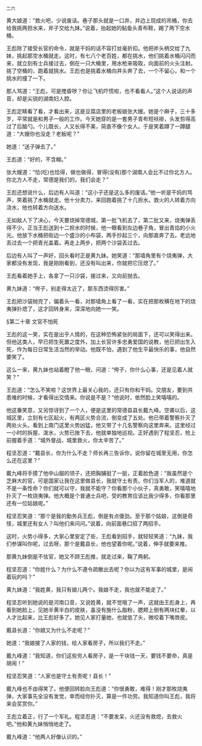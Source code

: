     二六 

   黄大娘道：“救火吧，少说废话。巷子那头就是一口井，井边上现成的吊桶，你去给我挑两担水来，斧子交给九妹。”说着，抬起她的鲇鱼头青布鞋，踢了两下空水桶。

   王彪除了接受长官的命令，就是干妈的话不容打丝毫折扣。他把斧头柄交给了九妹，挑起那空水桶就走。这时，有七八个老百姓，都在挑水，他们挑着水桶闪闪而来，就立刻有士兵接过去，倒在一只大桶里，用水枪来吸取，向面前的火头注射。挑了空桶的，跑着就挑水。王彪也是挑着水桶向井头奔了去，一个不留心，和一个挑水的撞了一下。

   那人骂道：“王彪，可是搅昏哕？你让飞机吓慌啦，也不看看人。”这个人说话的声音，却是尖锐的湖南妇人腔。

   王彪定睛看了看，才看出来，这是豆腐店里的老板娘张大嫂。她是个麻子，三十多岁，平常就是和男子一般的工作。今天她穿的是一套男子青布短袄褂，头发剪得高过了后脑勺。个儿既长，人又长得不美，简直不像个女人。于是笑着蹲了一蹲腿道：“大嫂你也没走？老板呢？”

   她道：“送子弹去了。”

   王彪道：“好的，不含糊。”

   张大嫂道：“恰(吃)也恰得，做也做得，冒得(没有)那个湖南人会比不过你北方人。你北方人不走，常德是我们的，我们会走？”

   王彪还想说什么，后边有人叫道：“这小子还是这么多的废话。”他一听是干妈的骂声，笑着挑了水桶就走。他十分卖力，来回跑着挑了十几担水。救火的人转着方向浇水，他也转着方向送水。

   无如敌人下了决心，今天要烧掉常德城，第一批飞机去了，第二批又来，烧夷弹丢得不少。正当王彪送到十二担水的时候，他一眼看到左边巷子角，冒出青焰的小火光。他放下水桶把街边一个盛沙的小布袋，两手抄起三个，向那直奔了去。老远地丢过去一个把青光盖着。再走上两步，把两个沙袋丢过去。

   后边有人叫了一声好，回头看时正是黄九妹。她笑道：“那墙角里有个烧夷弹，大家都没有发现，我是刚刚看到，还没有叫出来，你就把它压熄了。”

   王彪看着她手上，各拿了一只沙袋，接过来，又向前抛去。

   黄九妹道：“侉子，别走得太近了，那东西烫得厉害。”

   王彪把沙袋抛完了，偏着头一看，对那墙角上看了一看，实在把那枚横在地下的烧夷弹扑熄了，这才回转身来，深深地向她一一笑。

   §第二十章 文官不怕死

   王彪的这一笑，实在是出乎人情的，在这种恐怖紧张的局面下，还可以笑得出来。但他这类人，早已把生死置之度外，加上长官许多忠勇爱国的说教，他已把出生入死，作为每日日常生活当然的举动。他既不怕，遇到了他生平最快乐的事，他自然要笑了。

   这么一来，黄九妹也站着瞪了他一眼，问道：“侉子，你什么心事，还是见着人就笑？”

   王彪道：“怎么不笑啦？这世界上最关心我的，还只有你和干妈。交朋友，要到共患难的时候，才看得出交情来。你说是不是？”他说时，依然脸上笑嘻嘻的。

   他这番笑意，又另惊讶到了一个人，便是这里的常德县县长戴九峰。空袭以后，这城区里，立刻有七区起火，有两区火势合流，倒变成了五处。他已带着警察扑灭了两处火头。看到上南门这里火势凶猛，他又带了十几名警察向这里奔来。这里经过一小时的拆屋、泼水，火势已挫下去，他就单独地巡视。正好遇到了程坚忍，抢上前握着手道：“城外督战，城里救火，你太辛苦了。”

   程坚忍道：“戴县长，你为什么不走？师长再三告诉你，说你留在城里无用，你怎么还在这里？”

   戴九峰将手摸了他中山服的领子，还把胸脯挺了一挺，正着脸色道：“我虽然是个芝麻大的官，可是国家让我在这里做县长，我就守土有责。你们当军人的，难道就不是一条性命？你们就可以守，我就不能守？你看那个小伙子，真勇敢，笑嘻嘻地扑灭了一枚烧夷弹。他大概是个普通士兵吧，受的教育应该比我少得多，你看那里还有一位姑娘呢。”

   程坚忍笑道：“那个是我的勤务兵王彪，倒是有点傻劲。至于那个姑娘，这倒是奇怪，城里还有女人？叫他们来问问。”说着，向前面巷口招了两招手。

   这时，火势小得多，大家心里安定了些，王彪看到招手，就轻轻笑道：“九妹，我们参谋叫你呢，过去呀，那个是戴县长，他也望着你呢。”说着，伸手就要来推。

   那黄九妹倒是不怯官，她又不顾王彪推，就走过来，鞠了两躬。

   程坚忍道：“你姓什么？为什么不遵令疏散出去呢？你以为这有军事的城里，是闹着玩的吗？”

   黄九妹道：“我姓黄，我只有娘儿两个。我娘不走，我也就不能走了。”

   程坚忍听到她说的是河南口音，又说姓黄，就不觉哦了一声，这就由王彪身上，再看到她脸上，见她半黄半白的皮肤，虽没有施什么脂粉，腮颊上倒有两块红晕，以人才比起来，比王彪好多了。她见人家打量她，也就低了头，微咬着下嘴唇皮。

   戴县长道：“你娘又为什么不走呢？”

   她道：“我娘接了人家的钱，给人家看房子，所以我们不走。”

   戴九峰道：“我知道，你们这些穷人看房子，是一千块钱一天，要钱不要命，真是胡闹！”

   程坚忍笑道：“人家也是守土有责呢！县长！”

   戴九峰也不由得笑了。他便回转脸向王彪道：“你很勇敢，难得！刚才那枚烧夷弹，大家事先全没有发觉，幸而经你扑灭，算是一件功劳。我知道你叫王彪，我将来会奖赏你。”

   王彪立着正，行了一个军礼。程坚忍道：“不要发呆，火还没有救熄，去救火吧。”他和黄九妹悄悄地走了。

   戴九峰道：“他两人好像认识的。”

